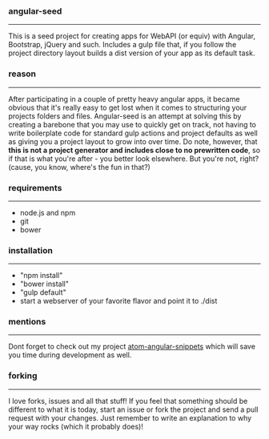 ### angular-seed
----------------
This is a seed project for creating apps for WebAPI (or equiv) with Angular, Bootstrap, jQuery and such.
Includes a gulp file that, if you follow the project directory layout builds a dist version of your app as its default task.

### reason
----------
After participating in a couple of pretty heavy angular apps, it became obvious that it's really easy to get lost when it
comes to structuring your projects folders and files. Angular-seed is an attempt at solving this by creating a barebone that you
may use to quickly get on track, not having to write boilerplate code for standard gulp actions and project defaults as well as
giving you a project layout to grow into over time. Do note, however, that **this is not a project generator and includes close to no prewritten code**, so if that is what you're after - you better look elsewhere. But you're not, right? (cause, you know, where's the fun in that?)

### requirements
----------------
* node.js and npm
* git
* bower

### installation
----------------
* "npm install"
* "bower install"
* "gulp default"
* start a webserver of your favorite flavor and point it to ./dist

### mentions
------------
Dont forget to check out my project [atom-angular-snippets](https://github.com/simskij/atom-angular-snippets/) which will save you time during development as well.

### forking
-----------
I love forks, issues and all that stuff! If you feel that something should be different to what it is today, start an issue or fork the project and send a pull request with your changes. Just remember to write an explanation to why your way rocks (which it probably does)!
